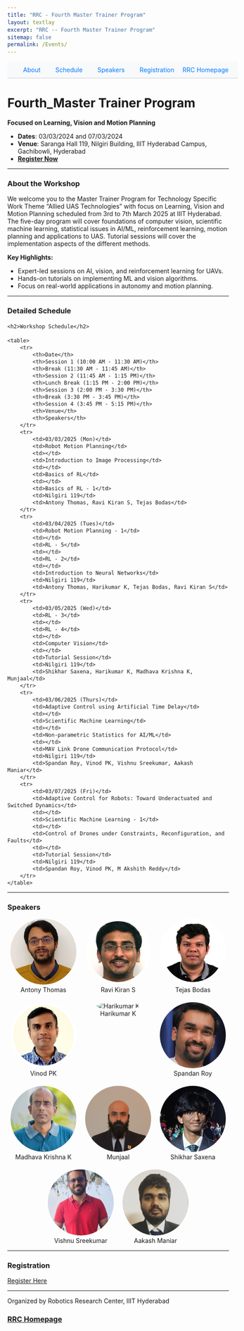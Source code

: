 ```yaml
---
title: "RRC - Fourth Master Trainer Program"
layout: textlay
excerpt: "RRC -- Fourth Master Trainer Program"
sitemap: false
permalink: /Events/
---
```


<nav style="background-color: #f8f9fa; padding: 10px; position: sticky; top: 0; z-index: 1000; width: 100%; text-align: center; border-bottom: 1px solid #ccc;">
  <a href="#about-the-workshop" style="margin: 0 15px; text-decoration: none; color: #007bff;">About</a>
  <a href="#detailed-schedule" style="margin: 0 15px; text-decoration: none; color: #007bff;">Schedule</a>
  <a href="#speakers" style="margin: 0 15px; text-decoration: none; color: #007bff;">Speakers</a>
  <a href="https://forms.gle/M7RkcQGFCSLEKkwJ6" style="margin: 0 15px; text-decoration: none; color: #007bff;">Registration</a>
  <!-- <a href="#rrc-homepage" style="margin: 0 15px; text-decoration: none; color: #007bff;">RRC Homepage</a> -->
  <a href="https://robotics.iiit.ac.in/" style="text-decoration: none; color: #007bff;">RRC Homepage</a>
</nav>

# Fourth_Master Trainer Program
**Focused on  Learning, Vision and Motion Planning**  

<!-- <div style="text-align: center; width: 100%; margin: 0 auto;">
  <img src="/images/events/Systems-and-Intelligence-for-UAV_2024.png" alt="Systems and Intelligence for UAV 2024" style="width: 100%; height: auto;">
</div> -->

<!-- <div style="text-align: center; width: 100%; margin: 0 auto;">
  <img src="/images/events/Systems-and-Intelligence-for-UAV_2024.png" alt="Systems and Intelligence for UAV 2024" style="width: 100%; height: auto; max-height: 500px; object-fit: contain;">
</div> -->

<!-- <div style="text-align: center; width: 100%; margin: 0 auto;">
  <img src="/images/events/Systems-and-Intelligence-for-UAV_2024.png" alt="Systems and Intelligence for UAV 2024" 
       style="width: 100%; max-width: 1200px; height: auto; max-height: 500px; object-fit: contain;">
</div> -->


- **Dates**: 03/03/2024 and 07/03/2024  
- **Venue**: Saranga Hall 119, Nilgiri Building, IIIT Hyderabad Campus, Gachibowli, Hyderabad  
- **[Register Now](https://forms.gle/M7RkcQGFCSLEKkwJ6)**  

---

### <a id="about-the-workshop"></a>About the Workshop

We welcome you to the Master Trainer Program for Technology Specific Work Theme “Allied UAS Technologies” with focus on Learning, Vision and Motion Planning scheduled from 3rd to 7th March 2025 at IIIT Hyderabad. The five-day program will cover foundations of computer vision, scientific machine learning, statistical issues in AI/ML, reinforcement learning, motion planning and applications to UAS. Tutorial sessions will cover the implementation aspects of the different methods.

**Key Highlights:**
- Expert-led sessions on AI, vision, and reinforcement learning for UAVs.
- Hands-on tutorials on implementing ML and vision algorithms.
- Focus on real-world applications in autonomy and motion planning.

---

### <a id="detailed-schedule"></a>Detailed Schedule  

<!DOCTYPE html>
<html lang="en">
<head>
    <meta charset="UTF-8">
    <meta name="viewport" content="width=device-width, initial-scale=1.0">
    <title>Workshop Schedule</title>
    <style>
        table {
            width: 100%;
            border-collapse: collapse;
        }
        th, td {
            border: 1px solid black;
            padding: 8px;
            text-align: center;
        }
        th {
            background-color: #f2f2f2;
        }
    </style>
</head>
<body>

    <h2>Workshop Schedule</h2>

    <table>
        <tr>
            <th>Date</th>
            <th>Session 1 (10:00 AM - 11:30 AM)</th>
            <th>Break (11:30 AM - 11:45 AM)</th>
            <th>Session 2 (11:45 AM - 1:15 PM)</th>
            <th>Lunch Break (1:15 PM - 2:00 PM)</th>
            <th>Session 3 (2:00 PM - 3:30 PM)</th>
            <th>Break (3:30 PM - 3:45 PM)</th>
            <th>Session 4 (3:45 PM - 5:15 PM)</th>
            <th>Venue</th>
            <th>Speakers</th>
        </tr>
        <tr>
            <td>03/03/2025 (Mon)</td>
            <td>Robot Motion Planning</td>
            <td></td>
            <td>Introduction to Image Processing</td>
            <td></td>
            <td>Basics of RL</td>
            <td></td>
            <td>Basics of RL - 1</td>
            <td>Nilgiri 119</td>
            <td>Antony Thomas, Ravi Kiran S, Tejas Bodas</td>
        </tr>
        <tr>
            <td>03/04/2025 (Tues)</td>
            <td>Robot Motion Planning - 1</td>
            <td></td>
            <td>RL - 5</td>
            <td></td>
            <td>RL - 2</td>
            <td></td>
            <td>Introduction to Neural Networks</td>
            <td>Nilgiri 119</td>
            <td>Antony Thomas, Harikumar K, Tejas Bodas, Ravi Kiran S</td>
        </tr>
        <tr>
            <td>03/05/2025 (Wed)</td>
            <td>RL - 3</td>
            <td></td>
            <td>RL - 4</td>
            <td></td>
            <td>Computer Vision</td>
            <td></td>
            <td>Tutorial Session</td>
            <td>Nilgiri 119</td>
            <td>Shikhar Saxena, Harikumar K, Madhava Krishna K, Munjaal</td>
        </tr>
        <tr>
            <td>03/06/2025 (Thurs)</td>
            <td>Adaptive Control using Artificial Time Delay</td>
            <td></td>
            <td>Scientific Machine Learning</td>
            <td></td>
            <td>Non-parametric Statistics for AI/ML</td>
            <td></td>
            <td>MAV Link Drone Communication Protocol</td>
            <td>Nilgiri 119</td>
            <td>Spandan Roy, Vinod PK, Vishnu Sreekumar, Aakash Maniar</td>
        </tr>
        <tr>
            <td>03/07/2025 (Fri)</td>
            <td>Adaptive Control for Robots: Toward Underactuated and Switched Dynamics</td>
            <td></td>
            <td>Scientific Machine Learning - 1</td>
            <td></td>
            <td>Control of Drones under Constraints, Reconfiguration, and Faults</td>
            <td></td>
            <td>Tutorial Session</td>
            <td>Nilgiri 119</td>
            <td>Spandan Roy, Vinod PK, M Akshith Reddy</td>
        </tr>
    </table>

</body>
</html>


---

### <a id="speakers"></a>Speakers  

<!-- - **Dr. Makarand Tapaswi**  
  - [Profile Link](https://makarandtapaswi.github.io/)  
  - Topic: Transformers and Vision Transformers  

- **Dr. Ravi Kiran S**  
  - [Profile Link](https://ravika.github.io/)  
  - Topics: Neural Networks, Image Processing Techniques  

- **Prof. Madhava Krishna**  
  - [Profile Link](https://robotics.iiit.ac.in/faculty_mkrishna/)  
  - Topic: Geometry in Vision and SLAM  

- **Dr. Nagamanikandan G**  
  - [Profile Link](https://www.iiit.ac.in/faculty/nagamanikandan-govindan/)  
  - Topic: Trajectory Generation for UAVs  

- **Dr. Arun Kumar Singh**  
  - [Profile Link](https://tuit.ut.ee/en/content/arun-kumar-singh)  
  - Topic: Advanced Robotics  -->
  
<div style="display: flex; flex-wrap: wrap; gap: 20px; justify-content: center;">
  <!-- Row 1 -->
  <a href="https://www.iiit.ac.in/faculty/antony-thomas/" style="text-decoration: none; text-align: center; display: inline-block; width: 150px;">
    <img src="/images/MTP/antony_thomas.jpg" alt="Antony Thomas" 
         style="width: 150px; height: 150px; border-radius: 50%; object-fit: cover;">
    Antony Thomas
  </a>
  <a href="https://ravika.github.io/" style="text-decoration: none; text-align: center; display: inline-block; width: 150px;">
    <img src="/images/MTP/Ravi Kiran.jpeg" alt="Ravi Kiran S" 
         style="width: 150px; height: 150px; border-radius: 50%; object-fit: cover;">
    Ravi Kiran S
  </a>
  <a href="https://sites.google.com/view/tejaspbodas/" style="text-decoration: none; text-align: center; display: inline-block; width: 150px;">
    <img src="/images/MTP/Tejas-Bodas.png" alt="Tejas Bodas" 
         style="width: 150px; height: 150px; border-radius: 50%; object-fit: cover;">
    Tejas Bodas
  </a>
  <a href="https://www.iiit.ac.in/faculty/vinod-p-k/" style="text-decoration: none; text-align: center; display: inline-block; width: 150px;">
    <img src="/images/MTP/Vinod-P-K.png" alt="Vinod PK" 
         style="width: 150px; height: 150px; border-radius: 50%; object-fit: cover;">
    Vinod PK
  </a>
  
  <!-- Row 2 -->
  <a href="https://sites.google.com/view/harikumar-kandath/home/" style="text-decoration: none; text-align: center; display: inline-block; width: 150px;">
    <img src="/images/events/HK.jpeg" alt="Harikumar K" 
         style="width: 150px; height: 150px; border-radius: 50%; object-fit: cover;">
    Harikumar K
  </a>
  <a href="https://sites.google.com/view/spandanroy/" style="text-decoration: none; text-align: center; display: inline-block; width: 150px;">
    <img src="/images/MTP/spandan.jpeg" alt="Spandan Roy" 
         style="width: 150px; height: 150px; border-radius: 50%; object-fit: cover;">
    Spandan Roy
  </a>
  <a href="https://robotics.iiit.ac.in/faculty_mkrishna/" style="text-decoration: none; text-align: center; display: inline-block; width: 150px;">
    <img src="/images/MTP/MK.png" alt="Madhava Krishna K" 
         style="width: 150px; height: 150px; border-radius: 50%; object-fit: cover;">
    Madhava Krishna K
  </a>
  
  <!-- Row 3 -->
  <a href="#" style="text-decoration: none; text-align: center; display: inline-block; width: 150px;">
    <img src="/images/MTP/Munjaal.jpeg" alt="Munjaal" 
         style="width: 150px; height: 150px; border-radius: 50%; object-fit: cover;">
    Munjaal
  </a>
  <a href="#" style="text-decoration: none; text-align: center; display: inline-block; width: 150px;">
    <img src="/images/MTP/Shikhar_Saxena.jpeg" alt="Shikhar Saxena" 
         style="width: 150px; height: 150px; border-radius: 50%; object-fit: cover;">
    Shikhar Saxena
  </a>
  <a href="#" style="text-decoration: none; text-align: center; display: inline-block; width: 150px;">
    <img src="/images/MTP/Sreekumar.jpeg" alt="Vishnu Sreekumar" 
         style="width: 150px; height: 150px; border-radius: 50%; object-fit: cover;">
    Vishnu Sreekumar
  </a>
  <a href="#" style="text-decoration: none; text-align: center; display: inline-block; width: 150px;">
    <img src="/images/MTP/Aakash_M.jpeg" alt="Aakash Maniar" 
         style="width: 150px; height: 150px; border-radius: 50%; object-fit: cover;">
    Aakash Maniar
  </a>
</div>


---

### <a id="registration"></a>Registration  

[Register Here](https://forms.gle/M7RkcQGFCSLEKkwJ6)  

---

Organized by Robotics Research Center, IIIT Hyderabad  

### <a id="rrc-homepage"></a>[RRC Homepage](https://robotics.iiit.ac.in/)

